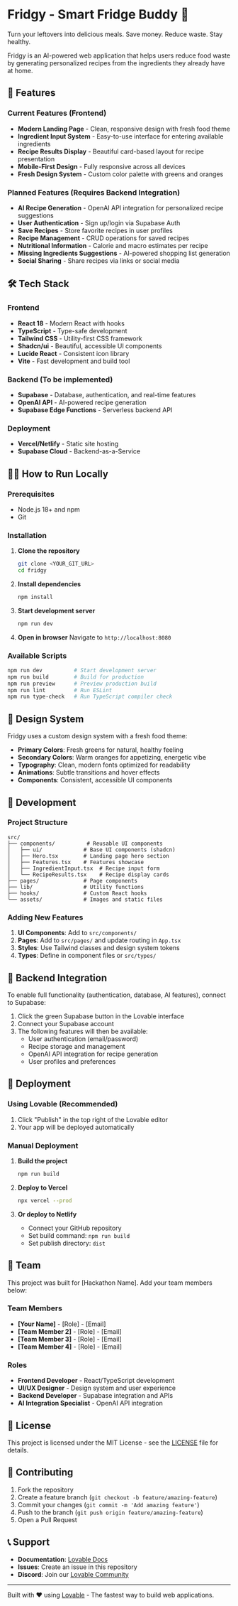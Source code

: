 # Fridgy - Smart Fridge Buddy 🥗

Turn your leftovers into delicious meals. Save money. Reduce waste. Stay healthy.

Fridgy is an AI-powered web application that helps users reduce food waste by generating personalized recipes from the ingredients they already have at home.

## 🚀 Features

### Current Features (Frontend)
- **Modern Landing Page** - Clean, responsive design with fresh food theme
- **Ingredient Input System** - Easy-to-use interface for entering available ingredients
- **Recipe Results Display** - Beautiful card-based layout for recipe presentation
- **Mobile-First Design** - Fully responsive across all devices
- **Fresh Design System** - Custom color palette with greens and oranges

### Planned Features (Requires Backend Integration)
- **AI Recipe Generation** - OpenAI API integration for personalized recipe suggestions
- **User Authentication** - Sign up/login via Supabase Auth
- **Save Recipes** - Store favorite recipes in user profiles
- **Recipe Management** - CRUD operations for saved recipes
- **Nutritional Information** - Calorie and macro estimates per recipe
- **Missing Ingredients Suggestions** - AI-powered shopping list generation
- **Social Sharing** - Share recipes via links or social media

## 🛠 Tech Stack

### Frontend
- **React 18** - Modern React with hooks
- **TypeScript** - Type-safe development
- **Tailwind CSS** - Utility-first CSS framework
- **Shadcn/ui** - Beautiful, accessible UI components
- **Lucide React** - Consistent icon library
- **Vite** - Fast development and build tool

### Backend (To be implemented)
- **Supabase** - Database, authentication, and real-time features
- **OpenAI API** - AI-powered recipe generation
- **Supabase Edge Functions** - Serverless backend API

### Deployment
- **Vercel/Netlify** - Static site hosting
- **Supabase Cloud** - Backend-as-a-Service

## 🏃‍♂️ How to Run Locally

### Prerequisites
- Node.js 18+ and npm
- Git

### Installation

1. **Clone the repository**
   ```bash
   git clone <YOUR_GIT_URL>
   cd fridgy
   ```

2. **Install dependencies**
   ```bash
   npm install
   ```

3. **Start development server**
   ```bash
   npm run dev
   ```

4. **Open in browser**
   Navigate to `http://localhost:8080`

### Available Scripts

```bash
npm run dev          # Start development server
npm run build        # Build for production
npm run preview      # Preview production build
npm run lint         # Run ESLint
npm run type-check   # Run TypeScript compiler check
```

## 🎨 Design System

Fridgy uses a custom design system with a fresh food theme:

- **Primary Colors**: Fresh greens for natural, healthy feeling
- **Secondary Colors**: Warm oranges for appetizing, energetic vibe
- **Typography**: Clean, modern fonts optimized for readability
- **Animations**: Subtle transitions and hover effects
- **Components**: Consistent, accessible UI components

## 🔧 Development

### Project Structure
```
src/
├── components/          # Reusable UI components
│   ├── ui/             # Base UI components (shadcn)
│   ├── Hero.tsx        # Landing page hero section
│   ├── Features.tsx    # Features showcase
│   ├── IngredientInput.tsx  # Recipe input form
│   └── RecipeResults.tsx    # Recipe display cards
├── pages/              # Page components
├── lib/                # Utility functions
├── hooks/              # Custom React hooks
└── assets/             # Images and static files
```

### Adding New Features

1. **UI Components**: Add to `src/components/`
2. **Pages**: Add to `src/pages/` and update routing in `App.tsx`
3. **Styles**: Use Tailwind classes and design system tokens
4. **Types**: Define in component files or `src/types/`

## 🔐 Backend Integration

To enable full functionality (authentication, database, AI features), connect to Supabase:

1. Click the green Supabase button in the Lovable interface
2. Connect your Supabase account
3. The following features will then be available:
   - User authentication (email/password)
   - Recipe storage and management
   - OpenAI API integration for recipe generation
   - User profiles and preferences

## 🚀 Deployment

### Using Lovable (Recommended)
1. Click "Publish" in the top right of the Lovable editor
2. Your app will be deployed automatically

### Manual Deployment
1. **Build the project**
   ```bash
   npm run build
   ```

2. **Deploy to Vercel**
   ```bash
   npx vercel --prod
   ```

3. **Or deploy to Netlify**
   - Connect your GitHub repository
   - Set build command: `npm run build`
   - Set publish directory: `dist`

## 👥 Team

This project was built for [Hackathon Name]. Add your team members below:

### Team Members
- **[Your Name]** - [Role] - [Email]
- **[Team Member 2]** - [Role] - [Email]
- **[Team Member 3]** - [Role] - [Email]
- **[Team Member 4]** - [Role] - [Email]

### Roles
- **Frontend Developer** - React/TypeScript development
- **UI/UX Designer** - Design system and user experience
- **Backend Developer** - Supabase integration and APIs
- **AI Integration Specialist** - OpenAI API integration

## 📝 License

This project is licensed under the MIT License - see the [LICENSE](LICENSE) file for details.

## 🤝 Contributing

1. Fork the repository
2. Create a feature branch (`git checkout -b feature/amazing-feature`)
3. Commit your changes (`git commit -m 'Add amazing feature'`)
4. Push to the branch (`git push origin feature/amazing-feature`)
5. Open a Pull Request

## 📞 Support

- **Documentation**: [Lovable Docs](https://docs.lovable.dev)
- **Issues**: Create an issue in this repository
- **Discord**: Join our [Lovable Community](https://discord.com/channels/1119885301872070706/1280461670979993613)

---

Built with ❤️ using [Lovable](https://lovable.dev) - The fastest way to build web applications.